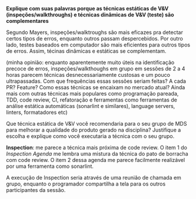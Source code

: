<!-- Realizar as seguintes atividades:

## 1) Ler o Capítulo 3 (Program Inspections, Walkthroughs, and Reviews) do livro do Mayers (The Art of Software Testing).

## 2) Ler a seção 3.3 (Static Analysis by Tools) do livro do Homes (Fundamentals of Software Testing). -->

<!-- Não gostei muito de **peer rating**, ainda mais se for um ritual muito recorrente
como retrospectiva de sprint. Parece um desvio consideralmente longo do processo
de _desenvolvimento_ de software. -->

**Explique com suas palavras porque as técnicas estáticas de V&V (inspeções/walkthroughs) e 
técnicas dinâmicas de V&V (teste) são complementares**

Segundo Mayers, inspeções/walktroughs são mais eficazes pra detectar certos tipos
de erros, enquanto outros passam despercebidos. Por outro lado, testes baseados
em computador são mais eficientes para outros tipos de erros. Assim, técinas
dinâmicas e estáticas se complementam.

(minha opinião: enquanto aparentemente muito úteis na identificação precoce de erros, 
inspeções/walkthoughs em grupo em sessões de 2 a 4 horas parecem técnicas desnecessariamente
custosas e um pouco ultrapassadas. Com que frequências essas sessões seriam feitas? 
A cada PR? Feature? Como essas técnicas se  encaixam no mercado atual? Ainda mais com outras 
técnicas mais populares como programação pareada, TDD, code review, CI, refatoração e
ferramentas como ferramentas de análise estática automáticas (sonarlint e similares), 
language servers, linters, formatadores etc)

Que técnica estática de V&V você recomendaria para o seu grupo de MDS para 
melhorar a qualidade do produto gerado na disciplina? Justifique a escolha e 
explique como você executaria a técnica com o seu grupo.

**Inspection**: me parece a técnica mais próxima de code review. 
O item 1 do _Inspection Agenda_ me lembra uma mistura da técnica do pato de borracha
com code review. O item 2 dessa agenda me parece facilmente realizável por uma
ferramenta como sonarlint.

A execução de Inspection seria através de uma reunião de chamada em grupo, 
enquanto o programador compartilha a tela para os outros participantes da sessão.

